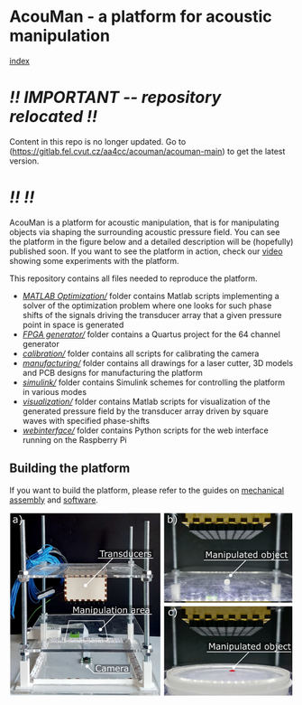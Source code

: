# AcouMan - a platform for acoustic manipulation
[index](README.md)

# _!! IMPORTANT -- repository relocated !!_
Content in this repo is no longer updated.
Go to (https://gitlab.fel.cvut.cz/aa4cc/acouman/acouman-main) to get the latest version.
# _!! !!_

AcouMan is a platform for acoustic manipulation, that is for manipulating objects via shaping the surrounding acoustic pressure field. You can see the platform in the figure below and a detailed description will be (hopefully) published soon. If you want to see the platform in action, check our [video](https://youtu.be/BdDq_jRSNYA) showing some experiments with the platform.

This repository contains all files needed to reproduce the platform.

* [_MATLAB Optimization/_](MATLAB&#32;optimization/readme.md) folder contains Matlab scripts implementing a solver of the optimization problem where one looks for such phase shifts of the signals driving the transducer array that a given pressure point in space is generated
* [_FPGA generator/_](FPGA_generator/readme.md) folder contains a Quartus project for the 64 channel generator
* [_calibration/_](calibration/readme.md) folder contains all scripts for calibrating the camera
* [_manufacturing/_](manufacturing/readme.md) folder contains all drawings for a laser cutter, 3D models and PCB designs for manufacturing the platform
* [_simulink/_](simulink/readme.md) folder contains Simulink schemes for controlling the platform in various modes
* [_visualization/_](visualization/readme.md) folder contains Matlab scripts for visualization of the generated pressure field by the transducer array driven by square waves with specified phase-shifts
* [_webinterface/_](webinterface/readme.md) folder contains Python scripts for the web interface running on the Raspberry Pi

## Building the platform

If you want to build the platform, please refer to the guides on [mechanical assembly](docs/assembly.md) and [software](docs/software.md).

![Photos of the platform](docs/platfromCompo_annotateed.png)
